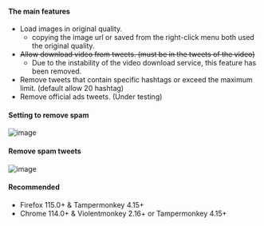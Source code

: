 #### The main features
* Load images in original quality.
  * copying the image url or saved from the right-click menu both used the original quality.
* ~~Allow download video from tweets. (must be in the tweets of the video)~~
  * Due to the instability of the video download service, this feature has been removed.
* Remove tweets that contain specific hashtags or exceed the maximum limit. (default allow 20 hashtag)
* Remove official ads tweets. (Under testing)

#### Setting to remove spam
![image](https://i.imgur.com/hYsNBm0.png)

#### Remove spam tweets
![image](https://i.imgur.com/O4HucPC.jpg)

#### Recommended
* Firefox 115.0+ & Tampermonkey 4.15+
* Chrome 114.0+ & Violentmonkey 2.16+ or Tampermonkey 4.15+